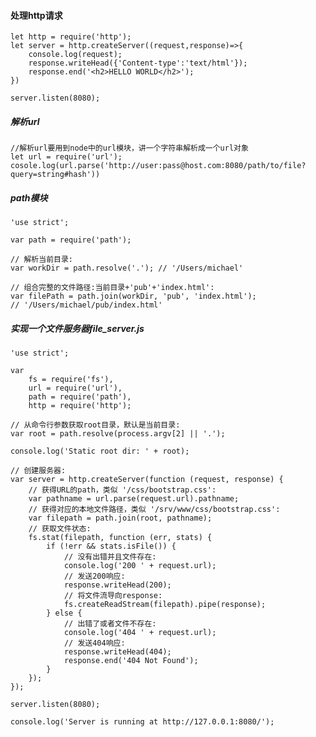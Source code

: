#### 处理http请求
    let http = require('http');
    let server = http.createServer((request,response)=>{
        console.log(request);
        response.writeHead({'Content-type':'text/html'});
        response.end('<h2>HELLO WORLD</h2>');
    })

    server.listen(8080);
##### 解析url
    
    //解析url要用到node中的url模块，讲一个字符串解析成一个url对象
    let url = require('url');
    cosole.log(url.parse('http://user:pass@host.com:8080/path/to/file?query=string#hash'))

##### path模块
    'use strict';

    var path = require('path');

    // 解析当前目录:
    var workDir = path.resolve('.'); // '/Users/michael'

    // 组合完整的文件路径:当前目录+'pub'+'index.html':
    var filePath = path.join(workDir, 'pub', 'index.html');
    // '/Users/michael/pub/index.html'
##### 实现一个文件服务器file_server.js

    'use strict';

    var
        fs = require('fs'),
        url = require('url'),
        path = require('path'),
        http = require('http');

    // 从命令行参数获取root目录，默认是当前目录:
    var root = path.resolve(process.argv[2] || '.');

    console.log('Static root dir: ' + root);

    // 创建服务器:
    var server = http.createServer(function (request, response) {
        // 获得URL的path，类似 '/css/bootstrap.css':
        var pathname = url.parse(request.url).pathname;
        // 获得对应的本地文件路径，类似 '/srv/www/css/bootstrap.css':
        var filepath = path.join(root, pathname);
        // 获取文件状态:
        fs.stat(filepath, function (err, stats) {
            if (!err && stats.isFile()) {
                // 没有出错并且文件存在:
                console.log('200 ' + request.url);
                // 发送200响应:
                response.writeHead(200);
                // 将文件流导向response:
                fs.createReadStream(filepath).pipe(response);
            } else {
                // 出错了或者文件不存在:
                console.log('404 ' + request.url);
                // 发送404响应:
                response.writeHead(404);
                response.end('404 Not Found');
            }
        });
    });

    server.listen(8080);

    console.log('Server is running at http://127.0.0.1:8080/');